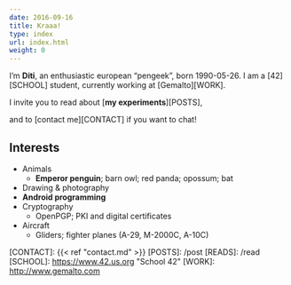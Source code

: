 ```yaml
---
date: 2016-09-16
title: Kraaa!
type: index
url: index.html
weight: 0
---
```


I’m **Diti**, an enthusiastic european “pengeek”, born 1990-05-26.
I am a [42][SCHOOL] student, currently working at [Gemalto][WORK].

<!-- On the internet, nobody knows I’m a penguin. -->

I invite you to read about [**my experiments**][POSTS],
<!-- to have a look at [my reading list][READS], -->
and to [contact me][CONTACT] if you want to chat!

Interests
---------

* Animals
  * **Emperor penguin**; barn owl; red panda; opossum; bat
* Drawing & photography
* **Android programming**
* Cryptography
  * OpenPGP; PKI and digital certificates
* Aircraft
  * Gliders; fighter planes (A-29, M-2000C, A-10C)


[CONTACT]: {{< ref "contact.md" >}}
[POSTS]: /post
[READS]: /read
[SCHOOL]: https://www.42.us.org "School 42"
[WORK]: http://www.gemalto.com